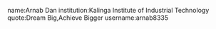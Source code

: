 name:Arnab Dan
institution:Kalinga Institute of Industrial Technology
quote:Dream Big,Achieve Bigger
username:arnab8335

